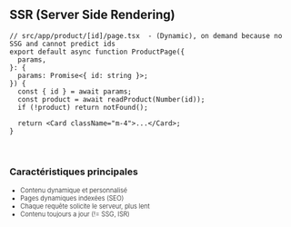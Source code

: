 ## SSR (Server Side Rendering)

```tsx
// src/app/product/[id]/page.tsx  - (Dynamic), on demand because no SSG and cannot predict ids
export default async function ProductPage({
  params,
}: {
  params: Promise<{ id: string }>;
}) {
  const { id } = await params;
  const product = await readProduct(Number(id));
  if (!product) return notFound();

  return <Card className="m-4">...</Card>;
}
```

<br/>

### Caractéristiques principales

- Contenu dynamique et personnalisé
- Pages dynamiques indexées (SEO)
- Chaque requête solicite le serveur, plus lent
- Contenu toujours a jour (!= SSG, ISR)

<style>
ul {
  font-size: 0.8em; 
  font-weight: 300;
}
</style>

